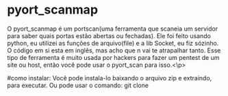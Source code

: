 # pyort_scanmap

<p>O pyort_scanmap é um portscan(uma ferramenta que scaneia um servidor para saber quais portas estão abertas ou fechadas).
Ele foi feito usando python, eu utilizei as funções de arquivo(file) e a lib Socket, eu fiz sózinho.
O código em si esta em inglês, mas acho que n vai te atrapalhar tanto.
Esse tipo de ferramenta é muito usada por hackers para fazer um pentest de um site ou host, então você pode usar o pyort_scan para isso.<\p>


#como instalar:
Você pode instala-lo baixando o arquivo zip e extraindo, para executar.
Ou pode usar o comando: git clone 
